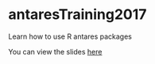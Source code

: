 # antaresTraining2017
Learn how to use R antares packages 

You can view the slides [here](http://htmlpreview.github.io/?https://github.com/rte-antares-rpackage/antaresTraining2017/blob/master/trainingPresentation.html)

